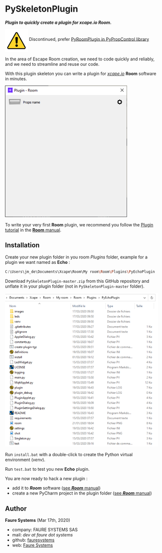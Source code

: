 ﻿# PySkeletonPlugin
 ***Plugin to quickly create a plugin for xcape.io Room.***

<img src="warning.png" alt="Smiley face" height="75" width="75" align="middle"> Discontinued, prefer [PyRoomPlugin in PyPropControl library](https://github.com/xcape-io/PyPropControl/tree/master/PyRoomPlugin)

In the area of ​​Escape Room creation, we need to code quickly and reliably, and we need to streamline and reuse our code.

With this plugin skeleton you can write a plugin for  *<a href="https://xcape.io/" target="_blank">xcape.io</a>* **Room** software in minutes.

![](screenshots/shot.png)
 
To write your very first **Room** plugin, we recommend you follow the 
<a href="https://xcape.io/public/documentation/en/room/Plugintutorial.html" target="_blank">Plugin tutorial</a> in the <a href="https://xcape.io/public/documentation/en/room/Help.html" target="_blank">**Room** manual</a>.
 
## Installation
Create your new plugin folder in you room *Plugins* folder, example for a plugin we want named as **Echo** :

```bash
C:\Users\jm_de\Documents\Xcape\Room\My room\Room\Plugins\PyEchoPlugin

```

Download `PySkeletonPlugin-master.zip` from this GitHub repository and unflate it in your plugin folder (not in `PySkeletonPlugin-master` folder).

![](screenshots/shot1.png)

Run `install.bat` with a double-click to create the Python virtual environment (*venv*).

Run `test.bat` to test you new **Echo** plugin.

You are now ready to hack a new plugin :
* add it to ***Room*** software (<a href="https://xcape.io/public/documentation/en/room/AddEchoPlugintoyourroom.html" target="_blank">see ***Room*** manual</a>)
* create a new PyCharm project in the plugin folder (<a href="https://xcape.io/public/documentation/en/room/EditEchopluginwithPyCharm.html" target="_blank">see ***Room*** manual</a>)


## Author

**Faure Systems** (Mar 17th, 2020)
* company: FAURE SYSTEMS SAS
* mail: *dev at faure dot systems*
* github: <a href="https://github.com/fauresystems?tab=repositories" target="_blank">fauresystems</a>
* web: <a href="https://faure.systems/" target="_blank">Faure Systems</a>